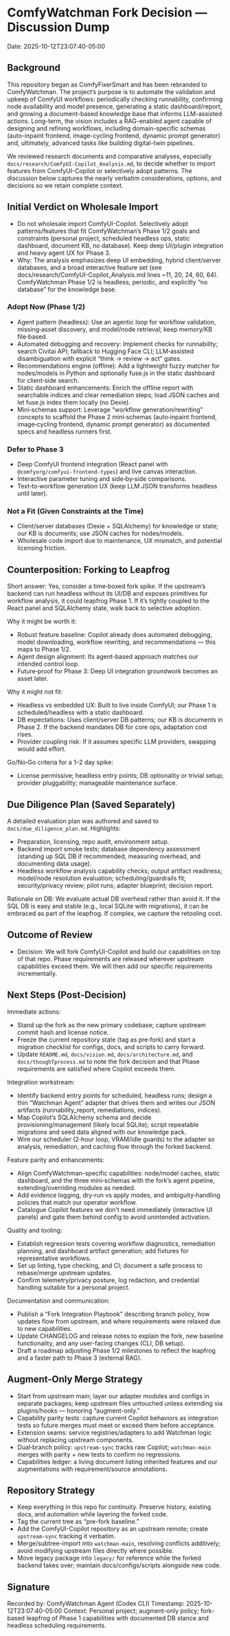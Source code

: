 # ComfyWatchman Fork Decision — Discussion Dump

Date: 2025-10-12T23:07:40-05:00

## Background

This repository began as ComfyFixerSmart and has been rebranded to ComfyWatchman. The project’s purpose is to automate the validation and upkeep of ComfyUI workflows: periodically checking runnability, confirming node availability and model presence, generating a static dashboard/report, and growing a document-based knowledge base that informs LLM-assisted actions. Long-term, the vision includes a RAG-enabled agent capable of designing and refining workflows, including domain-specific schemas (auto-inpaint frontend, image-cycling frontend, dynamic prompt generator) and, ultimately, advanced tasks like building digital-twin pipelines.

We reviewed research documents and comparative analyses, especially `docs/research/ComfyUI-Copilot_Analysis.md`, to decide whether to import features from ComfyUI-Copilot or selectively adopt patterns. The discussion below captures the nearly verbatim considerations, options, and decisions so we retain complete context.

## Initial Verdict on Wholesale Import

- Do not wholesale import ComfyUI-Copilot. Selectively adopt patterns/features that fit ComfyWatchman’s Phase 1/2 goals and constraints (personal project, scheduled headless ops, static dashboard, document KB, no database). Keep deep UI/plugin integration and heavy agent UX for Phase 3.
- Why: The analysis emphasizes deep UI embedding, hybrid client/server databases, and a broad interactive feature set (see docs/research/ComfyUI-Copilot_Analysis.md lines ~11, 20, 24, 60, 64). ComfyWatchman Phase 1/2 is headless, periodic, and explicitly “no database” for the knowledge base.

### Adopt Now (Phase 1/2)

- Agent pattern (headless): Use an agentic loop for workflow validation, missing‑asset discovery, and model/node retrieval; keep memory/KB file‑based.
- Automated debugging and recovery: Implement checks for runnability; search Civitai API; fallback to Hugging Face CLI; LLM‑assisted disambiguation with explicit “think → review → act” gates.
- Recommendations engine (offline): Add a lightweight fuzzy matcher for nodes/models in Python and optionally fuse.js in the static dashboard for client‑side search.
- Static dashboard enhancements: Enrich the offline report with searchable indices and clear remediation steps; load JSON caches and let fuse.js index them locally (no Dexie).
- Mini‑schemas support: Leverage “workflow generation/rewriting” concepts to scaffold the Phase 2 mini‑schemas (auto‑inpaint frontend, image‑cycling frontend, dynamic prompt generator) as documented specs and headless runners first.

### Defer to Phase 3

- Deep ComfyUI frontend integration (React panel with `@comfyorg/comfyui-frontend-types`) and live canvas interaction.
- Interactive parameter tuning and side‑by‑side comparisons.
- Text‑to‑workflow generation UX (keep LLM JSON transforms headless until later).

### Not a Fit (Given Constraints at the Time)

- Client/server databases (Dexie + SQLAlchemy) for knowledge or state; our KB is documents; use JSON caches for nodes/models.
- Wholesale code import due to maintenance, UX mismatch, and potential licensing friction.

## Counterposition: Forking to Leapfrog

Short answer: Yes, consider a time‑boxed fork spike. If the upstream’s backend can run headless without its UI/DB and exposes primitives for workflow analysis, it could leapfrog Phase 1. If it’s tightly coupled to the React panel and SQLAlchemy state, walk back to selective adoption.

Why it might be worth it:
- Robust feature baseline: Copilot already does automated debugging, model downloading, workflow rewriting, and recommendations — this maps to Phase 1/2.
- Agent design alignment: Its agent-based approach matches our intended control loop.
- Future‑proof for Phase 3: Deep UI integration groundwork becomes an asset later.

Why it might not fit:
- Headless vs embedded UX: Built to live inside ComfyUI; our Phase 1 is scheduled/headless with a static dashboard.
- DB expectations: Uses client/server DB patterns; our KB is documents in Phase 2. If the backend mandates DB for core ops, adaptation cost rises.
- Provider coupling risk: If it assumes specific LLM providers, swapping would add effort.

Go/No‑Go criteria for a 1–2 day spike:
- License permissive; headless entry points; DB optionality or trivial setup; provider pluggability; manageable maintenance surface.

## Due Diligence Plan (Saved Separately)

A detailed evaluation plan was authored and saved to `docs/due_diligence_plan.md`. Highlights:
- Preparation, licensing, repo audit, environment setup.
- Backend import smoke tests; database dependency assessment (standing up SQL DB if recommended, measuring overhead, and documenting data usage).
- Headless workflow analysis capability checks; output artifact readiness; model/node resolution evaluation; scheduling/guardrails fit; security/privacy review; pilot runs; adapter blueprint; decision report.

Rationale on DB: We evaluate actual DB overhead rather than avoid it. If the SQL DB is easy and stable (e.g., local SQLite with migrations), it can be embraced as part of the leapfrog. If complex, we capture the retooling cost.

## Outcome of Review

- Decision: We will fork ComfyUI-Copilot and build our capabilities on top of that repo. Phase requirements are released wherever upstream capabilities exceed them. We will then add our specific requirements incrementally.

## Next Steps (Post‑Decision)

Immediate actions:
- Stand up the fork as the new primary codebase; capture upstream commit hash and license notice.
- Freeze the current repository state (tag as pre‑fork) and start a migration checklist for configs, docs, and scripts to carry forward.
- Update `README.md`, `docs/vision.md`, `docs/architecture.md`, and `docs/thoughTprocess.md` to note the fork decision and that Phase requirements are satisfied where Copilot exceeds them.

Integration workstream:
- Identify backend entry points for scheduled, headless runs; design a thin “Watchman Agent” adapter that drives them and writes our JSON artifacts (runnability_report, remediations, indices).
- Map Copilot’s SQLAlchemy schema and decide provisioning/management (likely local SQLite); script repeatable migrations and seed data aligned with our knowledge pack.
- Wire our scheduler (2‑hour loop, VRAM/idle guards) to the adapter so analysis, remediation, and caching flow through the forked backend.

Feature parity and enhancements:
- Align ComfyWatchman-specific capabilities: node/model caches, static dashboard, and the three mini‑schemas with the fork’s agent pipeline, extending/overriding modules as needed.
- Add evidence logging, dry‑run vs apply modes, and ambiguity‑handling policies that match our operator workflow.
- Catalogue Copilot features we don’t need immediately (interactive UI panels) and gate them behind config to avoid unintended activation.

Quality and tooling:
- Establish regression tests covering workflow diagnostics, remediation planning, and dashboard artifact generation; add fixtures for representative workflows.
- Set up linting, type checking, and CI; document a safe process to rebase/merge upstream updates.
- Confirm telemetry/privacy posture, log redaction, and credential handling suitable for a personal project.

Documentation and communication:
- Publish a “Fork Integration Playbook” describing branch policy, how updates flow from upstream, and where requirements were relaxed due to new capabilities.
- Update CHANGELOG and release notes to explain the fork, new baseline functionality, and any user-facing changes (CLI, DB setup).
- Draft a roadmap adjusting Phase 1/2 milestones to reflect the leapfrog and a faster path to Phase 3 (external RAG).

## Augment‑Only Merge Strategy

- Start from upstream main; layer our adapter modules and configs in separate packages; keep upstream files untouched unless extending via plugins/hooks — honoring “augment-only.”
- Capability parity tests: capture current Copilot behaviors as integration tests so future merges must meet or exceed them before acceptance.
- Extension seams: service registries/adapters to add Watchman logic without replacing upstream components.
- Dual‑branch policy: `upstream-sync` tracks raw Copilot; `watchman-main` merges with parity + new tests to confirm no regressions.
- Capabilities ledger: a living document listing inherited features and our augmentations with requirement/source annotations.

## Repository Strategy

- Keep everything in this repo for continuity. Preserve history, existing docs, and automation while layering the forked code.
- Tag the current tree as “pre-fork baseline.”
- Add the ComfyUI-Copilot repository as an upstream remote; create `upstream-sync` tracking it verbatim.
- Merge/subtree-import into `watchman-main`, resolving conflicts additively; avoid modifying upstream files directly where possible.
- Move legacy package into `legacy/` for reference while the forked backend takes over; maintain docs/configs/scripts alongside new code.

## Signature

Recorded by: ComfyWatchman Agent (Codex CLI)
Timestamp: 2025-10-12T23:07:40-05:00
Context: Personal project; augment-only policy; fork-based leapfrog of Phase 1 capabilities with documented DB stance and headless scheduling requirements.
